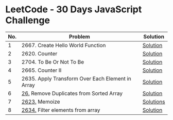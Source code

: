 # LeetCode - 30 Days JavaScript Challenge

| No.  | Problem                                             | Solution                  
|------|-----------------------------------------------------|--------------------------|
| 1    | 2667.    Create Hello World Function                | [Solution](./day1.js)                  
| 2    | 2620.    Counter                                    | [Solution](./day2.js)                    
| 3    | 2704.    To Be Or Not To Be                         | [Solution](./day3.js)                  
| 4    | 2665.    Counter II                                 | [Solution](./day4.js)                         
| 5    | 2635.    Apply Transform Over Each Element in Array | [Solution](./day5.js) 
| 6    | [26.](https://leetcode.com/problems/remove-duplicates-from-sorted-array/description/) Remove Duplicates from Sorted Array   | [Solution](./day6.js)
| 7    | [2623.](https://leetcode.com/problems/memoize/description/?envType=study-plan-v2&envId=30-days-of-javascript) Memoize  | [Solutions](./day7.0.js) 
| 8    | [2634.](https://leetcode.com/problems/filter-elements-from-array/description/?envType=study-plan-v2&envId=30-days-of-javascript) Filter elements from array | [Solution](./day7.1)
